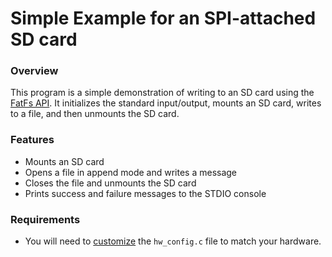 

# Simple Example for an SPI-attached SD card

### Overview

This program is a simple demonstration of writing to an SD card using the [FatFs API](http://elm-chan.org/fsw/ff/00index_e.html).
It initializes the standard input/output, mounts an SD card, writes to a file, and then unmounts the SD card.

### Features

* Mounts an SD card
* Opens a file in append mode and writes a message
* Closes the file and unmounts the SD card
* Prints success and failure messages to the STDIO console

### Requirements
* You will need to
[customize](https://github.com/carlk3/no-OS-FatFS-SD-SDIO-SPI-RPi-Pico#customizing-for-the-hardware-configuration)
the `hw_config.c` file to match your hardware.
